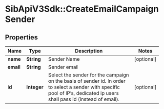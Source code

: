 # SibApiV3Sdk::CreateEmailCampaignSender

## Properties
Name | Type | Description | Notes
------------ | ------------- | ------------- | -------------
**name** | **String** | Sender Name | [optional] 
**email** | **String** | Sender email | 
**id** | **Integer** | Select the sender for the campaign on the basis of sender id. In order to select a sender with specific pool of IP’s, dedicated ip users shall pass id (instead of email). | [optional] 


